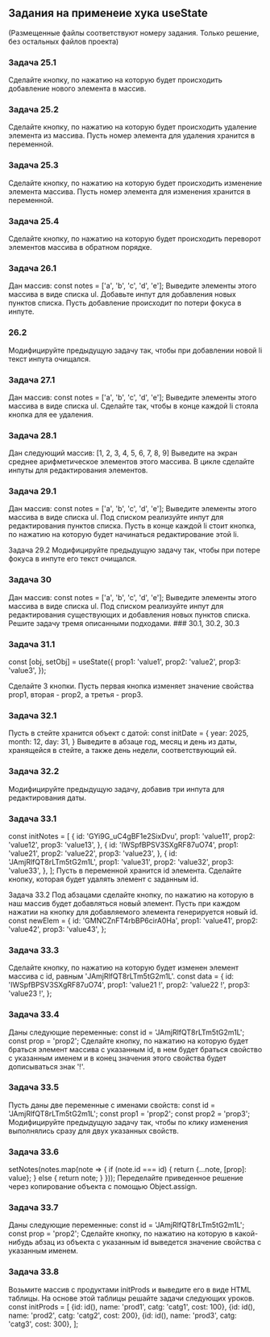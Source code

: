 ## Задания на применеие хука useState

(Размещенные файлы соответствуют номеру задания. Только решение, без остальных файлов проекта)

### Задача 25.1
Сделайте кнопку, по нажатию на которую будет происходить добавление нового элемента в массив.

### Задача 25.2
Сделайте кнопку, по нажатию на которую будет происходить удаление элемента из массива. Пусть номер элемента для удаления хранится в переменной.

### Задача 25.3
Сделайте кнопку, по нажатию на которую будет происходить изменение элемента массива. Пусть номер элемента для изменения хранится в переменной.

### Задача 25.4
Сделайте кнопку, по нажатию на которую будет происходить переворот элементов массива в обратном порядке.

### Задача 26.1
Дан массив:
const notes = ['a', 'b', 'c', 'd', 'e'];
Выведите элементы этого массива в виде списка ul. Добавьте инпут для добавления новых пунктов списка. Пусть добавление происходит по потери фокуса в инпуте.

### 26.2
Модифицируйте предыдущую задачу так, чтобы при добавлении новой li текст инпута очищался.

### Задача 27.1
Дан массив:
const notes = ['a', 'b', 'c', 'd', 'e'];
Выведите элементы этого массива в виде списка ul. Сделайте так, чтобы в конце каждой li стояла кнопка для ее удаления.

### Задача 28.1
Дан следующий массив:
[1, 2, 3, 4, 5, 6, 7, 8, 9]
Выведите на экран среднее арифметическое элементов этого массива. В цикле сделайте инпуты для редактирования элементов.

### Задача 29.1
Дан массив:
const notes = ['a', 'b', 'c', 'd', 'e'];
Выведите элементы этого массива в виде списка ul. Под списком реализуйте инпут для редактирования пунктов списка. Пусть в конце каждой li стоит кнопка, по нажатию на которую будет начинаться редактирование этой li.

Задача 29.2
Модифицируйте предыдущую задачу так, чтобы при потере фокуса в инпуте его текст очищался.

### Задача 30
Дан массив:
const notes = ['a', 'b', 'c', 'd', 'e'];
Выведите элементы этого массива в виде списка ul. Под списком реализуйте инпут для редактирования существующих и добавления новых пунктов списка. Решите задачу тремя описанными подходами. ### 30.1, 30.2, 30.3

###   Задача 31.1
const [obj, setObj] = useState({
		prop1: 'value1',
		prop2: 'value2',
		prop3: 'value3',
	});
  
Сделайте 3 кнопки. Пусть первая кнопка изменяет значение свойства prop1, вторая - prop2, а третья - prop3.

### Задача 32.1
Пусть в стейте хранится объект с датой:
const initDate = {
	year:  2025,
	month: 12,
	day:   31,
}
Выведите в абзаце год, месяц и день из даты, хранящейся в стейте, а также день недели, соответствующий ей.

### Задача 32.2
Модифицируйте предыдущую задачу, добавив три инпута для редактирования даты.

### Задача 33.1
const initNotes = [
	{
		id: 'GYi9G_uC4gBF1e2SixDvu',
		prop1: 'value11',
		prop2: 'value12',
		prop3: 'value13',
	},
	{
		id: 'IWSpfBPSV3SXgRF87uO74',
		prop1: 'value21',
		prop2: 'value22',
		prop3: 'value23',
	},
	{
		id: 'JAmjRlfQT8rLTm5tG2m1L',
		prop1: 'value31',
		prop2: 'value32',
		prop3: 'value33',
	},
];
Пусть в переменной хранится id элемента. Сделайте кнопку, которая будет удалять элемент с заданным id.

Задача 33.2
Под абзацами сделайте кнопку, по нажатию на которую в наш массив будет добавляться новый элемент. Пусть при каждом нажатии на кнопку для добавляемого элемента генерируется новый id.
const newElem = {
	id: 'GMNCZnFT4rbBP6cirA0Ha',
	prop1: 'value41',
	prop2: 'value42',
	prop3: 'value43',
};


### Задача 33.3
Сделайте кнопку, по нажатию на которую будет изменен элемент массива с id, равным 'JAmjRlfQT8rLTm5tG2m1L'.
const data = {
	id: 'IWSpfBPSV3SXgRF87uO74',
	prop1: 'value21 !',
	prop2: 'value22 !',
	prop3: 'value23 !',
};

### Задача 33.4
Даны следующие переменные:
const id = 'JAmjRlfQT8rLTm5tG2m1L';
const prop = 'prop2';
Сделайте кнопку, по нажатию на которую будет браться элемент массива с указанным id, в нем будет браться свойство с указанным именем и в конец значения этого свойства будет дописываться знак '!'.

### Задача 33.5
Пусть даны две переменные с именами свойств:
const id = 'JAmjRlfQT8rLTm5tG2m1L';
const prop1 = 'prop2';
const prop2 = 'prop3';
Модифицируйте предыдущую задачу так, чтобы по клику изменения выполнялись сразу для двух указанных свойств.

### Задача 33.6
setNotes(notes.map(note => {
	if (note.id === id) {
		return {...note, [prop]: value};
	} else {
		return note;
	}
}));
Переделайте приведенное решение через копирование объекта с помощью Object.assign.

### Задача 33.7
Даны следующие переменные:
const id = 'JAmjRlfQT8rLTm5tG2m1L';
const prop = 'prop2';
Сделайте кнопку, по нажатию на которую в какой-нибудь абзац из объекта с указанным id выведется значение свойства с указанным именем.

### Задача 33.8
Возьмите массив с продуктами initProds и выведите его в виде HTML таблицы. На основе этой таблицы решайте задачи следующих уроков.
const initProds = [
	{id: id(), name: 'prod1', catg: 'catg1', cost: 100},
	{id: id(), name: 'prod2', catg: 'catg2', cost: 200},
	{id: id(), name: 'prod3', catg: 'catg3', cost: 300},
];


